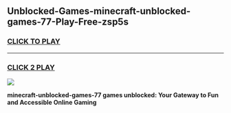 
## Unblocked-Games-minecraft-unblocked-games-77-Play-Free-zsp5s
<h3>
<a href="https://premium76.site?title=minecraft-unblocked-games-77&ref=21A">CLICK TO PLAY</a></h3>
<hr>

<h3>
<a href="https://premium76.site?title=minecraft-unblocked-games-77&ref=21A">CLICK 2 PLAY</a>
  
</h3>

<a href="https://premium76.site?title=minecraft-unblocked-games-77&ref=21A"><img src="https://clearcache.store/games.png"></a>


**minecraft-unblocked-games-77 games unblocked: Your Gateway to Fun and Accessible Online Gaming**
